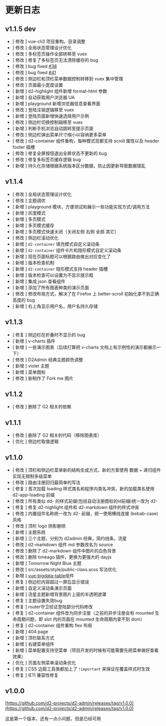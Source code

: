 # 更新日志

## v1.1.5 dev

* [ 修改 ] vue-cli3 项目重构，目录调整
* [ 修改 ] 全局状态管理设计优化
* [ 修改 ] 多标签页操作全部转移至 vuex
* [ 修改 ] 修复了多标签页无法清除缓存的 bug
* [ 修改 ] bug fixed [#38](https://github.com/d2-projects/d2-admin/issues/38)
* [ 修改 ] bug fixed [#41](https://github.com/d2-projects/d2-admin/issues/41)
* [ 修改 ] 侧边栏和顶栏菜单数据控制转移到 vuex 集中管理
* [ 修改 ] 页面最小宽度设置
* [ 新增 ] d2-highlight 组件新增 format-html 参数
* [ 新增 ] 自动获取用户浏览器 UA
* [ 新增 ] playground 新增浏览器信息查看界面
* [ 修改 ] 登陆注销逻辑移至 vuex
* [ 新增 ] 登陆页面新增快速选择用户示例
* [ 修改 ] 侧边栏切换控制辑移至 vuex
* [ 新增 ] 判断手机浏览自动跳转至提示页面
* [ 修改 ] 侧边栏弹出菜单尺寸缩小以容纳更多菜单
* [ 修改 ] d2-container 组件重构，每种模式现都支持 scroll 属性以及 header footer 插槽
* [ 修改 ] 修复全屏按钮退出全屏状态不更新的 bug
* [ 修改 ] 修复多标签页缓存逻辑 bug
* [ 新增 ] 持久化存储根据系统版本区分数据，防止因更新导致数据错乱

## v1.1.4

* [ 修改 ] 全局状态管理设计优化
* [ 修改 ] 主题调优
* [ 新增 ] playground 模块，方便测试和展示一些功能实现方式/调用方法
* [ 新增 ] 灰度模式
* [ 新增 ] 多页模式
* [ 新增 ] 多页模式缓存
* [ 新增 ] 多页模式快速关闭（关闭左侧 右侧 全部 其它）
* [ 修改 ] 侧边栏滚动优化
* [ 新增 ] `d2-container` 填充模式自定义滚动条
* [ 新增 ] `d2-container` 组件卡片和隐形模式自定义滚动条
* [ 新增 ] 现在页面标题可以根据路由做出对应变化了
* [ 新增 ] 版本检查机制
* [ 新增 ] `d2-container` 隐形模式支持 header 插槽
* [ 新增 ] 版本检查可以设置为不显示提示框
* [ 新增 ] 集成 json 查看组件
* [ 新增 ] 添加了所有图表种类的演示页面
* [ 修改 ] 修改布局方式，解决了在 Firefox 上 better-scroll 初始化拿不到正确高度的 bug
* [ 新增 ] 右上角显示用户名，用户名持久存储

## v1.1.3

* [ 修复 ] 侧边栏在折叠时不显示的 bug
* [ 新增 ] v-charts 插件
* [ 新增 ] 一些演示图表（后续打算把 v-charts 文档上有示例性的演示都展示一下）
* [ 修改 ] D2Admin 经典主题颜色调整
* [ 新增 ] violet 主题
* [ 新增 ] 菜单图标
* [ 修改 ] 新制作了 Fork me 图片

## v1.1.2

* [ 修改 ] 删除了 G2 相关的依赖

## v1.1.1

* [ 修改 ] 删除了 G2 相关的代码（移除图表库）
* [ 优化 ] 侧边栏取值逻辑

## v1.1.0

* [ 修改 ] 顶栏和侧边栏菜单新的结构生成方式，新的方案使用 数据 + 递归组件 实现无限制多级菜单
* [ 修改 ] 路由注册回归最简单的写法
* [ 修复 ] 首次加载 loading 样式类名和程序内类名冲突，新的加载类名使用 d2-app-loading 前缀
* [ 修改 ] 所有类似 dd- 的样式前缀(包括自动注册图标的id前缀)统一改为 d2-
* [ 修复 ] 修复 d2-highlight 组件和 d2-markdown 组件的样式冲突
* [ 修改 ] 内置组件名称统一改为 d2- 前缀，统一使用横线连接 (kebab-case) 风格
* [ 修改 ] 顶栏 logo 阴影删除
* [ 新增 ] 主题系统
* [ 新增 ] 三个主题，分别为 d2admin 经典，简约线条，流星
* [ 修改 ] d2-markdown 组件 md 参数改名为 source
* [ 修改 ] 删除了 d2-markdown 组件中图片的白色背景
* [ 修改 ] 删除 timeago 插件，更换为更强大的 dayjs
* [ 新增 ] Tomorrow Night Blue 主题
* [ 修改 ] src/assets/style/public-class.scss 写法优化
* [ 新增 ] [vue-bigdata-table](https://github.com/lison16/vue-bigdata-table)组件
* [ 修复 ] 侧边栏内容超过一屏后显示错误
* [ 新增 ] 自定义滚动条演示页面
* [ 新增 ] 流星主题新增背景图片上层的半透明遮罩
* [ 修复 ] 主题设置失效bug
* [ 修复 ] router守卫验证登陆部分代码修改
* [ 修复 ] d2-container 组件改为同步注册（之前的异步注册会有 mounted 生命周期问题，即 slot 内的页面在 mounted 生命周期内拿不到 dom）
* [ 修复 ] d2-container 组件重构 flex 布局
* [ 新增 ] 404 page
* [ 新增 ] 顶栏联系方式
* [ 新增 ] 右键菜单组件
* [ 新增 ] 菜单配置支持空菜单（项目开发的时候有可能需要先把菜单做好查看效果）
* [ 优化 ] 页面左侧菜单滚动条优化
* [ 修复 ] CSS 边距工具类都加上了 `!important` 来保证在覆盖样式时生效
* [ 修复 ] IE11 兼容性修复

## v1.0.0

[https://github.com/d2-projects/d2-admin/releases/tag/v1.0.0](https://github.com/d2-projects/d2-admin/releases/tag/v1.0.0)

这是第一个版本，还有一点小问题，但是已经可用